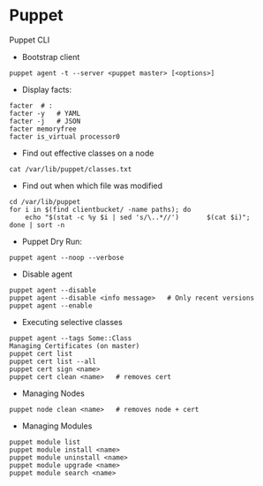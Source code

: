 # Puppet

Puppet CLI

* Bootstrap client
```
puppet agent -t --server <puppet master> [<options>]
```

* Display facts:
```
facter	# :
facter -y	# YAML
facter -j	# JSON
facter memoryfree
facter is_virtual processor0
```

* Find out effective classes on a node
```
cat /var/lib/puppet/classes.txt
```

* Find out when which file was modified
```
cd /var/lib/puppet
for i in $(find clientbucket/ -name paths); do
	echo "$(stat -c %y $i | sed 's/\..*//')       $(cat $i)";
done | sort -n
```

* Puppet Dry Run:
```
puppet agent --noop --verbose
```

* Disable agent
```
puppet agent --disable
puppet agent --disable <info message>   # Only recent versions
puppet agent --enable
```

* Executing selective classes
```
puppet agent --tags Some::Class
Managing Certificates (on master)
puppet cert list
puppet cert list --all
puppet cert sign <name>
puppet cert clean <name>   # removes cert
```

* Managing Nodes
```
puppet node clean <name>   # removes node + cert
```

* Managing Modules
```
puppet module list
puppet module install <name>
puppet module uninstall <name>
puppet module upgrade <name>
puppet module search <name>
```